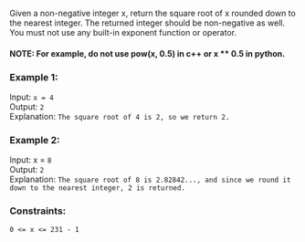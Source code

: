 Given a non-negative integer x, return the square root of x rounded down to the nearest integer. The returned integer should be non-negative as well.
You must not use any built-in exponent function or operator.  

#### NOTE: For example, do not use pow(x, 0.5) in c++ or x ** 0.5 in python.
 

### Example 1:
Input: `x = 4`  
Output: `2`  
Explanation: `The square root of 4 is 2, so we return 2.`  

### Example 2:
Input: x = `8`  
Output: `2`  
Explanation: `The square root of 8 is 2.82842..., and since we round it down to the nearest integer, 2 is returned.`  
 

### Constraints:
`0 <= x <= 231 - 1`  
